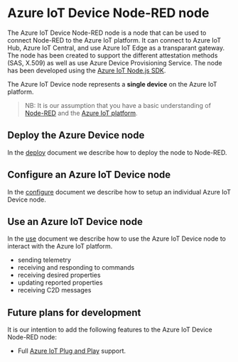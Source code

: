 # Azure IoT Device Node-RED node
The Azure IoT Device Node-RED node is a node that can be used to connect Node-RED to the Azure IoT platform. It can connect to Azure IoT Hub, Azure IoT Central, and use Azure IoT Edge as a transparant gateway. The node has been created to support the different attestation methods (SAS, X.509) as well as use Azure Device Provisioning Service. The node has been developed using the [Azure IoT Node.js SDK](https://github.com/Azure/azure-iot-sdk-node/).

The Azure IoT Device node represents a **single device** on the Azure IoT platform. 

> NB: It is our assumption that you have a basic understanding of [Node-RED](https://nodered.org/) and the [Azure IoT platform](https://azure.microsoft.com/en-us/product-categories/iot/).

## Deploy the Azure Device node
In the [deploy](https://github.com/iotblackbelt/node-red-contrib-azure-iot-device/blob/master/DEPLOY.md) document we describe how to deploy the node to Node-RED.

## Configure an Azure IoT Device node
In the [configure](https://github.com/iotblackbelt/node-red-contrib-azure-iot-device/blob/master/CONFIGURE.md) document we describe how to setup an individual Azure IoT Device node.

## Use an Azure IoT Device node
In the [use](https://github.com/iotblackbelt/node-red-contrib-azure-iot-device/blob/master/USE.md) document we describe how to use the Azure IoT Device node to interact with the Azure IoT platform.
- sending telemetry
- receiving and responding to commands
- receiving desired properties
- updating reported properties
- receiving C2D messages

## Future plans for development
It is our intention to add the following features to the Azure IoT Device Node-RED node:
* Full [Azure IoT Plug and Play](https://docs.microsoft.com/en-us/azure/iot-pnp/overview-iot-plug-and-play) support.